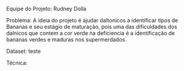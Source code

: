 Equipe do Projeto: Rudney Dolla

Problema: A ideia do projeto é ajudar daltonicos a identificar tipos de Bananas e seu estágio de maturação, pois uma das dificuldades dos dalnicos que contem a cor verde na deficiencia é a identificação de bananas verdes e maduras nos supermerdados.

Dataset: teste

Técnica: 